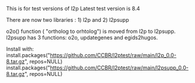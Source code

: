 This is for test versions of l2p 
Latest test version is 8.4

There are now two libraries : 1) l2p and 2) l2psupp

o2o() function ( "ortholog to orhtolog") is moved from l2p to l2psupp.
l2psupp has 3 functions: o2o, updategenes and egids2hugos.

Install with:<br>
install.packages("https://github.com/CCBR/l2ptest/raw/main/l2p_0.0-8.tar.gz", repos=NULL) 
install.packages("https://github.com/CCBR/l2ptest/raw/main/l2psupp_0.0-8.tar.gz", repos=NULL) 
